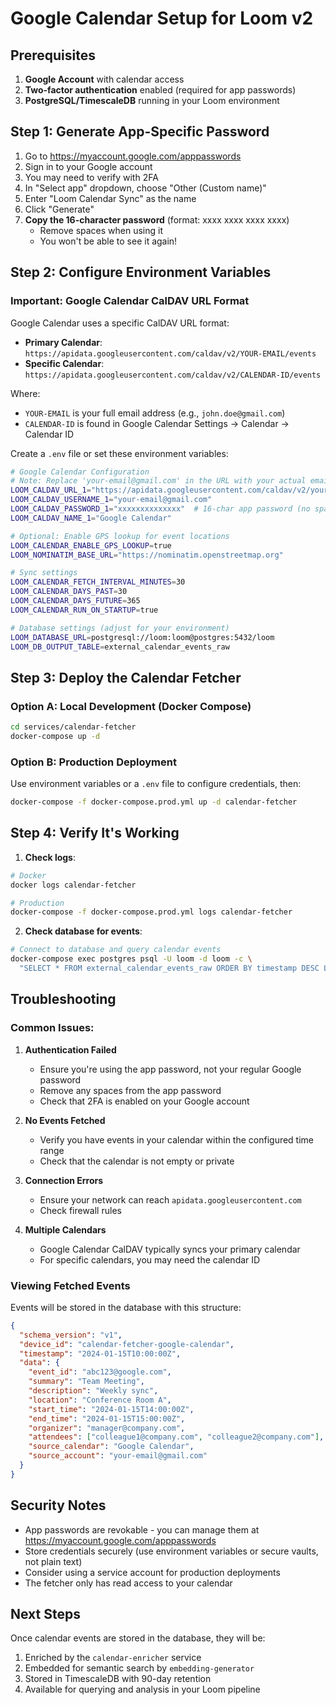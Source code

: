 # Google Calendar Setup for Loom v2

## Prerequisites

1. **Google Account** with calendar access
2. **Two-factor authentication** enabled (required for app passwords)
3. **PostgreSQL/TimescaleDB** running in your Loom environment

## Step 1: Generate App-Specific Password

1. Go to https://myaccount.google.com/apppasswords
2. Sign in to your Google account
3. You may need to verify with 2FA
4. In "Select app" dropdown, choose "Other (Custom name)"
5. Enter "Loom Calendar Sync" as the name
6. Click "Generate"
7. **Copy the 16-character password** (format: xxxx xxxx xxxx xxxx)
   - Remove spaces when using it
   - You won't be able to see it again!

## Step 2: Configure Environment Variables

### Important: Google Calendar CalDAV URL Format

Google Calendar uses a specific CalDAV URL format:
- **Primary Calendar**: `https://apidata.googleusercontent.com/caldav/v2/YOUR-EMAIL/events`
- **Specific Calendar**: `https://apidata.googleusercontent.com/caldav/v2/CALENDAR-ID/events`

Where:
- `YOUR-EMAIL` is your full email address (e.g., `john.doe@gmail.com`)
- `CALENDAR-ID` is found in Google Calendar Settings → Calendar → Calendar ID

Create a `.env` file or set these environment variables:

```bash
# Google Calendar Configuration
# Note: Replace 'your-email@gmail.com' in the URL with your actual email address
LOOM_CALDAV_URL_1="https://apidata.googleusercontent.com/caldav/v2/your-email@gmail.com/events"
LOOM_CALDAV_USERNAME_1="your-email@gmail.com"
LOOM_CALDAV_PASSWORD_1="xxxxxxxxxxxxxx"  # 16-char app password (no spaces)
LOOM_CALDAV_NAME_1="Google Calendar"

# Optional: Enable GPS lookup for event locations
LOOM_CALENDAR_ENABLE_GPS_LOOKUP=true
LOOM_NOMINATIM_BASE_URL="https://nominatim.openstreetmap.org"

# Sync settings
LOOM_CALENDAR_FETCH_INTERVAL_MINUTES=30
LOOM_CALENDAR_DAYS_PAST=30
LOOM_CALENDAR_DAYS_FUTURE=365
LOOM_CALENDAR_RUN_ON_STARTUP=true

# Database settings (adjust for your environment)
LOOM_DATABASE_URL=postgresql://loom:loom@postgres:5432/loom
LOOM_DB_OUTPUT_TABLE=external_calendar_events_raw
```

## Step 3: Deploy the Calendar Fetcher

### Option A: Local Development (Docker Compose)

```bash
cd services/calendar-fetcher
docker-compose up -d
```

### Option B: Production Deployment

Use environment variables or a `.env` file to configure credentials, then:

```bash
docker-compose -f docker-compose.prod.yml up -d calendar-fetcher
```

## Step 4: Verify It's Working

1. **Check logs**:
```bash
# Docker
docker logs calendar-fetcher

# Production
docker-compose -f docker-compose.prod.yml logs calendar-fetcher
```

2. **Check database for events**:
```bash
# Connect to database and query calendar events
docker-compose exec postgres psql -U loom -d loom -c \
  "SELECT * FROM external_calendar_events_raw ORDER BY timestamp DESC LIMIT 10;"
```

## Troubleshooting

### Common Issues:

1. **Authentication Failed**
   - Ensure you're using the app password, not your regular Google password
   - Remove any spaces from the app password
   - Check that 2FA is enabled on your Google account

2. **No Events Fetched**
   - Verify you have events in your calendar within the configured time range
   - Check that the calendar is not empty or private

3. **Connection Errors**
   - Ensure your network can reach `apidata.googleusercontent.com`
   - Check firewall rules

4. **Multiple Calendars**
   - Google Calendar CalDAV typically syncs your primary calendar
   - For specific calendars, you may need the calendar ID

### Viewing Fetched Events

Events will be stored in the database with this structure:
```json
{
  "schema_version": "v1",
  "device_id": "calendar-fetcher-google-calendar",
  "timestamp": "2024-01-15T10:00:00Z",
  "data": {
    "event_id": "abc123@google.com",
    "summary": "Team Meeting",
    "description": "Weekly sync",
    "location": "Conference Room A",
    "start_time": "2024-01-15T14:00:00Z",
    "end_time": "2024-01-15T15:00:00Z",
    "organizer": "manager@company.com",
    "attendees": ["colleague1@company.com", "colleague2@company.com"],
    "source_calendar": "Google Calendar",
    "source_account": "your-email@gmail.com"
  }
}
```

## Security Notes

- App passwords are revokable - you can manage them at https://myaccount.google.com/apppasswords
- Store credentials securely (use environment variables or secure vaults, not plain text)
- Consider using a service account for production deployments
- The fetcher only has read access to your calendar

## Next Steps

Once calendar events are stored in the database, they will be:
1. Enriched by the `calendar-enricher` service
2. Embedded for semantic search by `embedding-generator`
3. Stored in TimescaleDB with 90-day retention
4. Available for querying and analysis in your Loom pipeline
